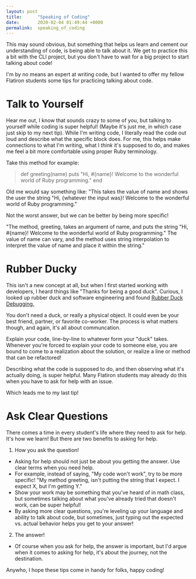 ```yaml
---
layout: post
title:      "Speaking of Coding"
date:       2020-02-04 01:49:44 +0000
permalink:  speaking_of_coding
---
```



This may sound obvious, but something that helps us learn and cement our understanding of code, is being able to talk about it. We get to practice this a bit with the CLI project, but you don't have to wait for a big project to start talking about code!

I'm by no means an expert at writing code, but I wanted to offer my fellow Flatiron students some tips for practicing talking about code. 

# Talk to Yourself
Hear me out, I know that sounds crazy to some of you, but talking to yourself while coding is super helpful! (Maybe it's just me, in which case just skip to my next tip). While I'm writing code, I literally read the code out loud and describe what the specific block does. For me, this helps make connections to what I'm writing, what I _think_ it's supposed to do, and makes me feel a bit more comfortable using proper Ruby terminology. 

Take this method for example:

> def greeting(name)
  puts "Hi, #{name}! Welcome to the wonderful world of Ruby programming."
end

Old me would say something like:
"This takes the value of name and shows the user the string "Hi, {whatever the input was}! Welcome to the wonderful world of Ruby programming." 

Not the worst answer, but we can be better by being more specific!

"The method, greeting, takes an argument of name, and puts the string "Hi, #{name}! Welcome to the wonderful world of Ruby programming." The value of name can vary, and the method uses string interpolation to interpret the value of name and place it within the string."

# Rubber Ducky
This isn't a new concept at all, but when I first started working with developers, I heard things like "Thanks for being a good duck". Curious, I looked up rubber duck and software engineering and found [Rubber Duck Debugging.](https://en.wikipedia.org/wiki/Rubber_duck_debugging)

You don't need a duck, or really a physical object. It could even be your best friend, partner, or favorite co-worker. The process is what matters though, and again, it's all about communcation.

Explain your code, line-by-line to whatever form your "duck" takes. Whenever you're forced to explain your code to someone else, you are bound to come to a realization about the solution, or realize a line or method that can be refactored!

Describing what the code is supposed to do, and then observing what it's actually doing, is super helpful. Many Flatiron students may already do this when you have to ask for help with an issue.

Which leads me to my last tip!

# Ask Clear Questions
There comes a time in every student's life where they need to ask for help. It's how we learn! But there are two benefits to asking for help.

1. How you ask the question!


* Asking for help should not just be about you getting the answer. Use clear terms when you need help. 
* For example, instead of saying, "My code won't work", try to be more specific! "My method greeting, isn't putting the string that I expect. I expect X, but I'm getting Y."
* Show your work may be something that you've heard of in math class, but sometimes talking about what you've already tried that doesn't work, can be super helpful!
* By asking more clear questions, you're leveling up your language and ability to talk about code, but sometimes, just typing out the expected vs. actual behavior helps you get to your answer!

 
2. The answer!


* Of course when you ask for help, the answer is important, but I'd argue when it comes to asking for help, it's about the journey, not the destination.

Anywho, I hope these tips come in handy for folks, happy coding!





